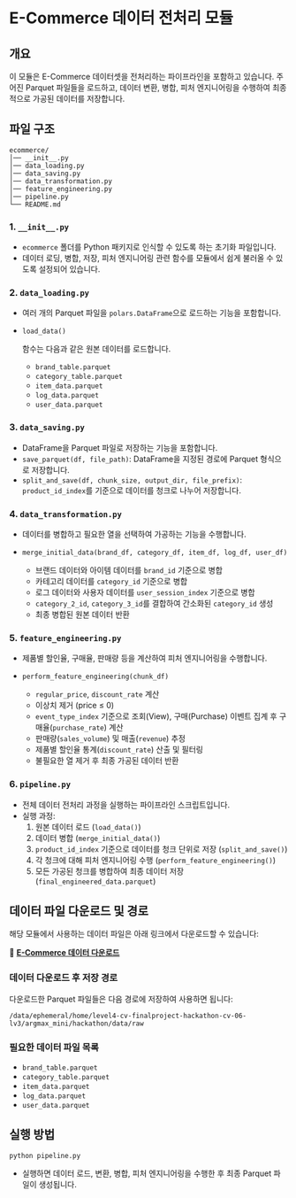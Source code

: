 # E-Commerce 데이터 전처리 모듈

## 개요

이 모듈은 E-Commerce 데이터셋을 전처리하는 파이프라인을 포함하고 있습니다.
주어진 Parquet 파일들을 로드하고, 데이터 변환, 병합, 피처 엔지니어링을 수행하여 최종적으로 가공된 데이터를 저장합니다.

## 파일 구조

```
ecommerce/
│── __init__.py
│── data_loading.py
│── data_saving.py
│── data_transformation.py
│── feature_engineering.py
│── pipeline.py
└── README.md
```

### 1. `__init__.py`

- `ecommerce` 폴더를 Python 패키지로 인식할 수 있도록 하는 초기화 파일입니다.
- 데이터 로딩, 병합, 저장, 피처 엔지니어링 관련 함수를 모듈에서 쉽게 불러올 수 있도록 설정되어 있습니다.

### 2. `data_loading.py`

- 여러 개의 Parquet 파일을 `polars.DataFrame`으로 로드하는 기능을 포함합니다.

- ```
  load_data()
  ```

   함수는 다음과 같은 원본 데이터를 로드합니다.

  - `brand_table.parquet`
  - `category_table.parquet`
  - `item_data.parquet`
  - `log_data.parquet`
  - `user_data.parquet`

### 3. `data_saving.py`

- DataFrame을 Parquet 파일로 저장하는 기능을 포함합니다.
- `save_parquet(df, file_path)`: DataFrame을 지정된 경로에 Parquet 형식으로 저장합니다.
- `split_and_save(df, chunk_size, output_dir, file_prefix)`: `product_id_index`를 기준으로 데이터를 청크로 나누어 저장합니다.

### 4. `data_transformation.py`

- 데이터를 병합하고 필요한 열을 선택하여 가공하는 기능을 수행합니다.

- ```
  merge_initial_data(brand_df, category_df, item_df, log_df, user_df)
  ```
  - 브랜드 데이터와 아이템 데이터를 `brand_id` 기준으로 병합
  - 카테고리 데이터를 `category_id` 기준으로 병합
  - 로그 데이터와 사용자 데이터를 `user_session_index` 기준으로 병합
  - `category_2_id`, `category_3_id`를 결합하여 간소화된 `category_id` 생성
  - 최종 병합된 원본 데이터 반환

### 5. `feature_engineering.py`

- 제품별 할인율, 구매율, 판매량 등을 계산하여 피처 엔지니어링을 수행합니다.

- ```
  perform_feature_engineering(chunk_df)
  ```
  - `regular_price`, `discount_rate` 계산
  - 이상치 제거 (price ≤ 0)
  - `event_type_index` 기준으로 조회(View), 구매(Purchase) 이벤트 집계 후 구매율(`purchase_rate`) 계산
  - 판매량(`sales_volume`) 및 매출(`revenue`) 추정
  - 제품별 할인율 통계(`discount_rate`) 산출 및 필터링
  - 불필요한 열 제거 후 최종 가공된 데이터 반환

### 6. `pipeline.py`

- 전체 데이터 전처리 과정을 실행하는 파이프라인 스크립트입니다.
- 실행 과정:
  1. 원본 데이터 로드 (`load_data()`)
  2. 데이터 병합 (`merge_initial_data()`)
  3. `product_id_index` 기준으로 데이터를 청크 단위로 저장 (`split_and_save()`)
  4. 각 청크에 대해 피처 엔지니어링 수행 (`perform_feature_engineering()`)
  5. 모든 가공된 청크를 병합하여 최종 데이터 저장 (`final_engineered_data.parquet`)

## 데이터 파일 다운로드 및 경로

해당 모듈에서 사용하는 데이터 파일은 아래 링크에서 다운로드할 수 있습니다:

🔗 **[E-Commerce 데이터 다운로드](https://www.kaggle.com/datasets/mkechinov/ecommerce-behavior-data-from-multi-category-store)**

### 데이터 다운로드 후 저장 경로

다운로드한 Parquet 파일들은 다음 경로에 저장하여 사용하면 됩니다:

```
/data/ephemeral/home/level4-cv-finalproject-hackathon-cv-06-lv3/argmax_mini/hackathon/data/raw
```

### 필요한 데이터 파일 목록

- `brand_table.parquet`
- `category_table.parquet`
- `item_data.parquet`
- `log_data.parquet`
- `user_data.parquet`

## 실행 방법

```
python pipeline.py
```

- 실행하면 데이터 로드, 변환, 병합, 피처 엔지니어링을 수행한 후 최종 Parquet 파일이 생성됩니다.